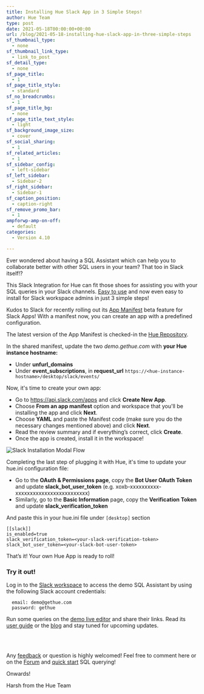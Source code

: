 ```yaml
---
title: Installing Hue Slack App in 3 Simple Steps!
author: Hue Team
type: post
date: 2021-05-18T00:00:00+00:00
url: /blog/2021-05-18-installing-hue-slack-app-in-three-simple-steps
sf_thumbnail_type:
  - none
sf_thumbnail_link_type:
  - link_to_post
sf_detail_type:
  - none
sf_page_title:
  - 1
sf_page_title_style:
  - standard
sf_no_breadcrumbs:
  - 1
sf_page_title_bg:
  - none
sf_page_title_text_style:
  - light
sf_background_image_size:
  - cover
sf_social_sharing:
  - 1
sf_related_articles:
  - 1
sf_sidebar_config:
  - left-sidebar
sf_left_sidebar:
  - Sidebar-2
sf_right_sidebar:
  - Sidebar-1
sf_caption_position:
  - caption-right
sf_remove_promo_bar:
  - 1
ampforwp-amp-on-off:
  - default
categories:
  - Version 4.10

---
```

Ever wondered about having a SQL Assistant which can help you to collaborate better with other SQL users in your team? That too in Slack itself!?

This Slack Integration for Hue can fit those shoes for assisting you with your SQL queries in your Slack channels. [Easy to use](https://docs.gethue.com/user/concept/#slack) and now even easy to install for Slack workspace admins in just 3 simple steps!

Kudos to Slack for recently rolling out its [App Manifest](https://api.slack.com/reference/manifests) beta feature for Slack Apps! With a manifest now, you can create an app with a predefined configuration.

The latest version of the App Manifest is checked-in the [Hue Repository](https://github.com/cloudera/hue/blob/master/tools/slack/manifest.yml).

In the shared manifest, update the two _demo.gethue.com_ with **your Hue instance hostname:**
- Under **unfurl_domains**
- Under **event_subscriptions**, in **request_url** `https://<hue-instance-hostname>/desktop/slack/events/`

Now, it's time to create your own app:
- Go to https://api.slack.com/apps and click **Create New App**.
- Choose **From an app manifest** option and workspace that you'll be installing the app and click **Next**.
- Choose **YAML** and paste the Manifest code (make sure you do the necessary changes mentioned above) and click **Next**.
- Read the review summary and if everything’s correct, click **Create**.
- Once the app is created, install it in the workspace!

![Slack Installation Modal Flow]()

Completing the last step of plugging it with Hue, it's time to update your hue.ini configuration file:
- Go to the **OAuth & Permissions page**, copy the **Bot User OAuth Token** and update **slack_bot_user_token** (e.g. xoxb-xxxxxxxxxx-xxxxxxxxxxxxxxxxxxxxxxxxx)
- Similarly, go to the **Basic Information** page, copy the **Verification Token** and update **slack_verification_token**

And paste this in your hue.ini file under `[desktop]` section

    [[slack]]
    is_enabled=true
    slack_verification_token=<your-slack-verification-token>
    slack_bot_user_token=<your-slack-bot-user-token>

That’s it! Your own Hue App is ready to roll!
### Try it out!

Log in to the [Slack workspace](https://hue-sql-assistant.slack.com/) to access the demo SQL Assistant by using the following Slack account credentials:

      email: demo@gethue.com
      password: gethue

Run some queries on the [demo live editor](https://demo.gethue.com/) and share their links. Read its [user guide](https://docs.gethue.com/user/concept/#share-to-slack) or the [blog](https://gethue.com/blog/2021-04-09-collaborate-on-your-sql-queries-and-results-directly-within-slack/) and stay tuned for upcoming updates.

</br>
</br>

Any [feedback](https://github.com/cloudera/hue/issues) or question is highly welcomed! Feel free to comment here or on the <a href="https://discourse.gethue.com/">Forum</a> and <a href="https://docs.gethue.com/quickstart/">quick start</a> SQL querying!

Onwards!

Harsh from the Hue Team
